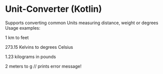 # Unit-Converter (Kotlin)
Supports converting common Units measuring distance, weight or degrees
Usage examples:

1 km to feet

273.15 Kelvins to degrees Celsius

1.23 kilograms in pounds

2 meters to g // prints error message!
